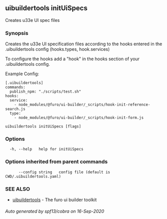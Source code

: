 ## uibuildertools initUiSpecs

Creates u33e UI spec files

### Synopsis

Creates the u33e UI specification files according to the hooks entered in the .uibuildertools config (hooks.types, hook.services)

To configure the hooks add a "hook" in the hooks section of your .uibuildertools config.

Example Config:

	[.uibuildertools]
	commands:
	  publish_npm: "./scripts/test.sh"
	hooks:
      service:
		- node_modules/@furo/ui-builder/_scripts/hook-init-reference-search.js
	  type:
		- node_modules/@furo/ui-builder/_scripts/hook-init-form.js


```
uibuildertools initUiSpecs [flags]
```

### Options

```
  -h, --help   help for initUiSpecs
```

### Options inherited from parent commands

```
      --config string   config file (default is CWD/.uibuildertools.yaml)
```

### SEE ALSO

* [uibuildertools](uibuildertools.md)	 - The furo ui builder toolkit

###### Auto generated by spf13/cobra on 16-Sep-2020
